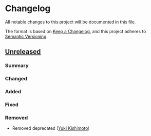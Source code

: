 # Changelog

All notable changes to this project will be documented in this file.

The format is based on [Keep a Changelog](https://keepachangelog.com/en/1.1.0/),
and this project adheres to [Semantic Versioning](https://semver.org/spec/v2.0.0.html).

## [Unreleased]

### Summary

### Changed

### Added

### Fixed

### Removed

* Removed deprecated ([Yuki Kishimoto])

<!-- Contributors -->
[Yuki Kishimoto]: https://github.com/yukibtc

<!-- Tags -->
[Unreleased]: https://github.com/rust-nostr/nostr/compare/v0.29.0...HEAD
